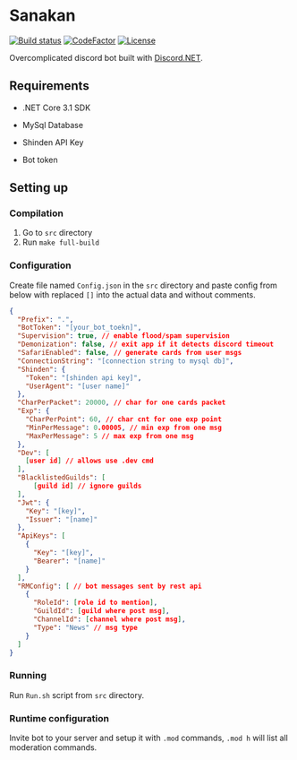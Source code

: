 # Sanakan #

[![Build status](https://img.shields.io/appveyor/build/MrZnake/sanakan)](https://ci.appveyor.com/project/mrznake/sanakan/branch/master) [![CodeFactor](https://www.codefactor.io/repository/github/mzknek/sanakan/badge)](https://www.codefactor.io/repository/github/mzknek/sanakan) [![License](https://img.shields.io/github/license/MZKNEK/sanakan)](https://github.com/MZKNEK/sanakan/blob/master/LICENSE)

Overcomplicated discord bot built with [Discord.NET](https://github.com/RogueException/Discord.Net).

## Requirements ##

- .NET Core 3.1 SDK

- MySql Database

- Shinden API Key

- Bot token

## Setting up ##

### Compilation ###

1. Go to `src` directory
2. Run `make full-build`

### Configuration ###

Create file named `Config.json` in the `src` directory and paste config from below with replaced `[]` into the actual data and without comments.

```json
{
  "Prefix": ".",
  "BotToken": "[your_bot_toekn]",
  "Supervision": true, // enable flood/spam supervision
  "Demonization": false, // exit app if it detects discord timeout
  "SafariEnabled": false, // generate cards from user msgs
  "ConnectionString": "[connection string to mysql db]",
  "Shinden": {
    "Token": "[shinden api key]",
    "UserAgent": "[user name]"
  },
  "CharPerPacket": 20000, // char for one cards packet
  "Exp": {
    "CharPerPoint": 60, // char cnt for one exp point
    "MinPerMessage": 0.00005, // min exp from one msg
    "MaxPerMessage": 5 // max exp from one msg
  },
  "Dev": [
    [user id] // allows use .dev cmd
  ],
  "BlacklistedGuilds": [
      [guild id] // ignore guilds
  ],
  "Jwt": {
    "Key": "[key]",
    "Issuer": "[name]"
  },
  "ApiKeys": [
    {
      "Key": "[key]",
      "Bearer": "[name]"
    }
  ],
  "RMConfig": [ // bot messages sent by rest api
    {
      "RoleId": [role id to mention],
      "GuildId": [guild where post msg],
      "ChannelId": [channel where post msg],
      "Type": "News" // msg type
    }
  ]
}
```

### Running ###

Run `Run.sh` script from `src` directory.

### Runtime configuration ###

Invite bot to your server and setup it with `.mod` commands, `.mod h` will list all moderation commands.
